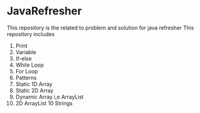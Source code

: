 # JavaRefresher
This repository is the related to problem and solution for java refresher
This repository includes

1. Print
2. Variable
3. If-else
3. While Loop
4. For Loop
5. Patterns
6. Static 1D Array
7. Static 2D Array
8. Dynamic Array i,e ArrayList 
9. 2D ArrayList
10 Strings

